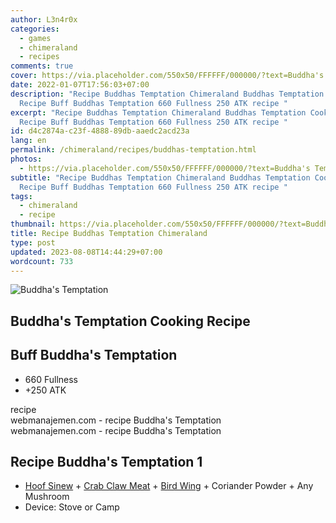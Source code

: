 ```yaml
---
author: L3n4r0x
categories:
  - games
  - chimeraland
  - recipes
comments: true
cover: https://via.placeholder.com/550x50/FFFFFF/000000/?text=Buddha's Temptation
date: 2022-01-07T17:56:03+07:00
description: "Recipe Buddhas Temptation Chimeraland Buddhas Temptation Cooking
  Recipe Buff Buddhas Temptation 660 Fullness 250 ATK recipe "
excerpt: "Recipe Buddhas Temptation Chimeraland Buddhas Temptation Cooking
  Recipe Buff Buddhas Temptation 660 Fullness 250 ATK recipe "
id: d4c2874a-c23f-4888-89db-aaedc2acd23a
lang: en
permalink: /chimeraland/recipes/buddhas-temptation.html
photos:
  - https://via.placeholder.com/550x50/FFFFFF/000000/?text=Buddha's Temptation
subtitle: "Recipe Buddhas Temptation Chimeraland Buddhas Temptation Cooking
  Recipe Buff Buddhas Temptation 660 Fullness 250 ATK recipe "
tags:
  - chimeraland
  - recipe
thumbnail: https://via.placeholder.com/550x50/FFFFFF/000000/?text=Buddha's Temptation
title: Recipe Buddhas Temptation Chimeraland
type: post
updated: 2023-08-08T14:44:29+07:00
wordcount: 733
---
```


<link
  rel="stylesheet"
  href="https://rawcdn.githack.com/dimaslanjaka/Web-Manajemen/870a349/css/bootstrap-5-3-0-alpha3-wrapper.css"
/>
<section id="bootstrap-wrapper">
  <div data-bs-theme="dark">
    <div class="card mb-2">
      <div class="card-body">
        <div class="row g-0">
          <div class="col-sm-4 position-relative mb-2">
            <img
              src="https://via.placeholder.com/600"
              class="card-img fit-cover w-100 h-100"
              alt="Buddha&#x27;s Temptation"
              data-fancybox="true"
            />
          </div>
          <div class="col-sm-8 mb-2">
            <div class="card-body">
              <div class="d-flex flex-row align-items-center mb-3">
                <h2 class="fs-5">Buddha&#x27;s Temptation Cooking Recipe</h2>
              </div>
              <h2 class="card-title fs-5">Buff Buddha&#x27;s Temptation</h2>
              <div class="card-text">
                <ul>
                  <li>660 Fullness</li>
                  <li>+250 ATK</li>
                </ul>
              </div>
              <span class="badge rounded-pill">recipe</span>
            </div>
            <div class="card-footer text-end text-muted mt-auto">
              webmanajemen.com - recipe Buddha&#x27;s Temptation
            </div>
          </div>
        </div>
      </div>
      <div class="card-footer text-end text-muted">
        webmanajemen.com - recipe Buddha&#x27;s Temptation
      </div>
    </div>
    <div class="row mb-2">
      <div class="col-12 col-lg-6 recipe-item mb-2">
        <div class="card">
          <div class="card-body">
            <h2 class="card-title fs-5">Recipe Buddha&#x27;s Temptation 1</h2>
            <div class="card-text">
              <ul>
                <li>
                  <a
                    class="text-decoration-none text-primary"
                    href="/chimeraland/materials/hoof-sinew.html"
                    >Hoof Sinew</a
                  ><span> + </span
                  ><a
                    class="text-decoration-none text-primary"
                    href="/chimeraland/materials/crab-claw-meat.html"
                    >Crab Claw Meat</a
                  ><span> + </span
                  ><a
                    class="text-decoration-none text-primary"
                    href="/chimeraland/materials/bird-wing.html"
                    >Bird Wing</a
                  ><span> + </span>Coriander Powder<span> + </span>Any Mushroom
                </li>
                <li>Device: Stove or Camp</li>
              </ul>
            </div>
          </div>
        </div>
      </div>
    </div>
  </div>
</section>